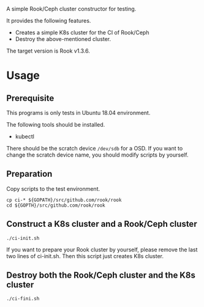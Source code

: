 A simple Rook/Ceph cluster constructor for testing.

It provides the following features.

- Creates a simple K8s cluster for the CI of Rook/Ceph
- Destroy the above-mentioned cluster.

The target version is Rook v1.3.6.

# Usage

## Prerequisite

This programs is only tests in Ubuntu 18.04 environment.

The following tools should be installed.

- kubectl

There should be the scratch device `/dev/sdb` for a OSD. If you want to change the scratch device name, you should modify scripts by yourself.


## Preparation

Copy scripts to the test environment.

```console
cp ci-* ${GOPATH}/src/github.com/rook/rook
cd ${GOPTH}/src/github.com/rook/rook
```

## Construct a K8s cluster and a Rook/Ceph cluster

```console
./ci-init.sh
```

If you want to prepare your Rook cluster by yourself, please remove the last
two lines of ci-init.sh. Then this script just creates K8s cluster.

## Destroy both the Rook/Ceph cluster and the K8s cluster

```console
./ci-fini.sh
```

